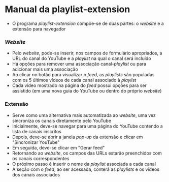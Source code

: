 # Manual da playlist-extension

- O programa _playlist-extension_ compõe-se de duas partes: o _website_ e a extensão para navegador

### _Website_

- Pelo _website_, pode-se inserir, nos campos de formulário apropriados, a URL do canal do YouTube e a _playlist_ na qual o canal será incluído
- Há opções para remover uma associação canal-_playlist_ ou para adicionar mais uma associação
- Ao clicar no botão para visualizar o _feed_, as _playlists_ são populadas com os 5 últimos vídeos de cada canal associado à _playlist_
- Cada vídeo mostrado na página do _feed_ possui opções para ser assistido (em uma nova guia do YouTube ou dentro do próprio _website_)

### Extensão

- Serve como uma alternativa mais automatizada ao _website_, uma vez sincroniza os canais diretamente pelo YouTube
- Inicialmente, deve-se navegar para uma página do YouTube contendo a lista de canais inscritos
- Depois, deve-se abrir a janela _pop-up_ da extensão e clicar em "Sincronizar YouTube"
- Em seguida, deve-se clicar em "Gerar feed"
- Retornando ao _website_, os campos das URLs estarão preenchidos com os canais correspondentes
- O próximo passo é inserir o nome da _playlist_ associada a cada canal
- A seção com o _feed_, ao ser acessada, conterá as _playlists_ e os vídeos dos canais associados
